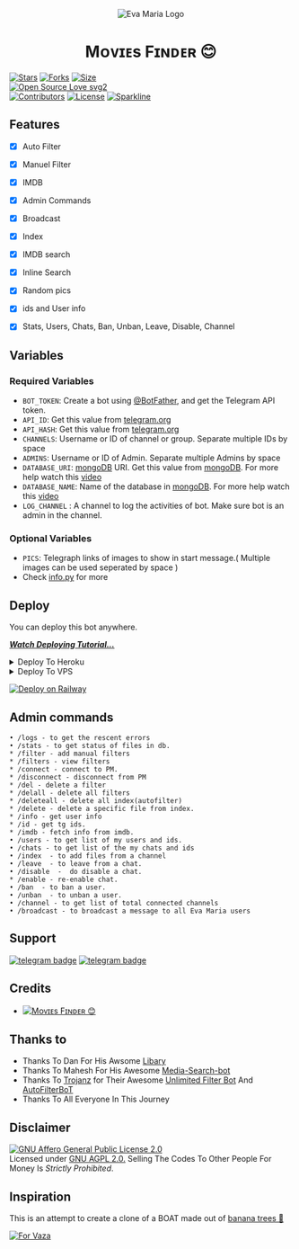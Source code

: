 <p align="center">
  <img src="assets/logo.jpg" alt="Eva Maria Logo">
</p>
<h1 align="center">
  <b>Mᴏᴠɪᴇs Fɪɴᴅᴇʀ 😊</b>
</h1>


[![Stars](https://img.shields.io/github/stars/MRK-YT/EvaMaria?style=flat-square&color=yellow)](https://github.com/MRK-YT/EvaMaria/stargazers)
[![Forks](https://img.shields.io/github/forks/MRK-YT/EvaMaria?style=flat-square&color=orange)](https://github.com/MRK-YT/EvaMaria/fork)
[![Size](https://img.shields.io/github/repo-size/MRK-YT/EvaMaria?style=flat-square&color=green)](https://github.com/MRK-YT/EvaMaria/)   
[![Open Source Love svg2](https://badges.frapsoft.com/os/v2/open-source.svg?v=103)](https://github.com/EvamariaTG/MRK-YT)   
[![Contributors](https://img.shields.io/github/contributors/EvamariaTG/EvaMaria?style=flat-square&color=green)](https://github.com/EvamariaTG/EvaMaria/graphs/contributors)
[![License](https://img.shields.io/badge/License-AGPL-blue)](https://github.com/EvamariaTG/MRK-YT/blob/main/LICENSE)
[![Sparkline](https://stars.medv.io/MRK-YT/EvaMaria.svg)](https://stars.medv.io/EvamariaTG/EvaMaria)


## Features

- [x] Auto Filter
- [x] Manuel Filter
- [x] IMDB
- [x] Admin Commands
- [x] Broadcast
- [x] Index
- [x] IMDB search
- [x] Inline Search
- [x] Random pics
- [x] ids and User info 
- [x] Stats, Users, Chats, Ban, Unban, Leave, Disable, Channel


## Variables

### Required Variables
* `BOT_TOKEN`: Create a bot using [@BotFather](https://telegram.dog/BotFather), and get the Telegram API token.
* `API_ID`: Get this value from [telegram.org](https://my.telegram.org/apps)
* `API_HASH`: Get this value from [telegram.org](https://my.telegram.org/apps)
* `CHANNELS`: Username or ID of channel or group. Separate multiple IDs by space
* `ADMINS`: Username or ID of Admin. Separate multiple Admins by space
* `DATABASE_URI`: [mongoDB](https://www.mongodb.com) URI. Get this value from [mongoDB](https://www.mongodb.com). For more help watch this [video](https://youtu.be/1G1XwEOnxxo)
* `DATABASE_NAME`: Name of the database in [mongoDB](https://www.mongodb.com). For more help watch this [video](https://youtu.be/1G1XwEOnxxo)
* `LOG_CHANNEL` : A channel to log the activities of bot. Make sure bot is an admin in the channel.
### Optional Variables
* `PICS`: Telegraph links of images to show in start message.( Multiple images can be used seperated by space )
* Check [info.py](https://github.com/EvamariaTG/evamaria/blob/master/info.py) for more


## Deploy
You can deploy this bot anywhere.

<i>**[Watch Deploying Tutorial...](https://youtu.be/fyFKnde_Jz8)**</i>

<details><summary>Deploy To Heroku</summary>
<p>
<br>
<a href="https://heroku.com/deploy?template=https://github.com/raviyasa/Movies-Finder/tree/master">
  <img src="https://www.herokucdn.com/deploy/button.svg" alt="Deploy">
</a>
</p>
</details>




<details><summary>Deploy To VPS</summary>
<p>
<pre>
git clone https://github.com/EvamariaTG/evamaria
# Install Packages
pip3 install -r requirements.txt
Edit info.py with variables as given below then run bot
python3 bot.py
</pre>
</p>
</details>

[![Deploy on Railway](https://railway.app/button.svg)](https://railway.app/new/template?template=https%3A%2F%2Fgithub.com%2FMRK-YT%2FEvaMaria&envs=ADMINS%2CAPI_HASH%2CAPI_ID%2CAUTH_CHANNEL%2CAUTH_USERS%2CBOT_TOKEN%2CCACHE_TIME%2CCHANNELS%2CCOLLECTION_NAME%2CCUSTOM_FILE_CAPTION%2CDATABASE_NAME%2CDATABASE_URI%2CLOG_CHANNEL%2CPICS%2CUSE_CAPTION_FILTER%2CSUPPORT_CHAT&optionalEnvs=CACHE_TIME%2CCOLLECTION_NAME%2CCUSTOM_FILE_CAPTION%2CDATABASE_NAME%2CUSE_CAPTION_FILTER%2CSUPPORT_CHAT&ADMINSDesc=Username+or+ID+of+Admin.+Separate+multiple+Admins+by+space.+%40MT_ID_Bot&API_HASHDesc=Get+this+value+from+https%3A%2F%2Fmy.telegram.org+or+%40Mt_MytelegramOrg_Bot&API_IDDesc=Get+this+value+from+https%3A%2F%2Fmy.telegram.org+or+%40Mt_MytelegramOrg_Bot&AUTH_CHANNELDesc=ID+of+channel.Make+sure+bot+is+admin+in+this+channel.+Without+subscribing+this+channel+users+cannot+use+bot.&AUTH_USERSDesc=Username+or+ID+of+users+to+give+access+of+inline+search.+Separate+multiple+users+by+space.+Leave+it+empty+if+you+don%27t+want+to+restrict+bot+usage.&BOT_TOKENDesc=Your+Bot+Token+%40Botfather&CACHE_TIMEDesc=The+maximum+amount+of+time+in+seconds+that+the+result+of+the+inline+query+may+be+cached+on+the+server&CHANNELSDesc=Username+or+ID+of+channel+or+group.+Separate+multiple+IDs+by+space.+%40MT_ID_Bot&COLLECTION_NAMEDesc=Name+of+the+collections.+Defaults+to+Telegram_files.+If+you+are+using+the+same+database%2C+then+use+different+collection+name+for+each+bot&CUSTOM_FILE_CAPTIONDesc=A+custom+file+caption+for+your+files.+formatable+with+%2C+file_name%2C+file_caption%2C+file_size%2C+Read+Readme.md+for+better+understanding.&DATABASE_NAMEDesc=Name+of+the+database+in+mongoDB.+For+more+help+watch+this+video+-+https%3A%2F%2Fyoutu.be%2FgBLTsH-IXr0&DATABASE_URIDesc=mongoDB+URI.+Get+this+value+from+https%3A%2F%2Fwww.mongodb.com.+For+more+help+watch+this+video+-+https%3A%2F%2Fyoutu.be%2FgBLTsH-IXr0&LOG_CHANNELDesc=Bot+Logs%2CGive+a+channel+id+with+-100xxxxxxx&PICSDesc=Add+some+telegraph+link+of+pictures+.%40MT_TelegraPH_Bot&USE_CAPTION_FILTERDesc=Whether+bot+should+use+captions+to+improve+search+results.+%28True+False%29&SUPPORT_CHATDesc=Username+of+a+Support+Group+%2F+ADMIN.+%28+Should+be+username+without+%40+and+not+id&CACHE_TIMEDefault=300&COLLECTION_NAMEDefault=Telegram_files&USE_CAPTION_FILTERDefault=False&referralCode=Muhammed)

## Admin commands
```
• /logs - to get the rescent errors
• /stats - to get status of files in db.
* /filter - add manual filters
* /filters - view filters
* /connect - connect to PM.
* /disconnect - disconnect from PM
* /del - delete a filter
* /delall - delete all filters
* /deleteall - delete all index(autofilter)
* /delete - delete a specific file from index.
* /info - get user info
* /id - get tg ids.
* /imdb - fetch info from imdb.
• /users - to get list of my users and ids.
• /chats - to get list of the my chats and ids 
• /index  - to add files from a channel
• /leave  - to leave from a chat.
• /disable  -  do disable a chat.
* /enable - re-enable chat.
• /ban  - to ban a user.
• /unban  - to unban a user.
• /channel - to get list of total connected channels
• /broadcast - to broadcast a message to all Eva Maria users
```
## Support
[![telegram badge](https://img.shields.io/badge/Telegram-Group-30302f?style=flat&logo=telegram)](https://t.me/media_bot_chat)
[![telegram badge](https://img.shields.io/badge/Telegram-Channel-30302f?style=flat&logo=telegram)](https://t.me/media_bot_updates)

## Credits 
* [![Mᴏᴠɪᴇs Fɪɴᴅᴇʀ 😊](https://img.shields.io/static/v1?label=EvaMaria&message=devs&color=critical)](https://t.me/media_bot_updates)


## Thanks to 
 - Thanks To Dan For His Awsome [Libary](https://github.com/pyrogram/pyrogram)
 - Thanks To Mahesh For His Awesome [Media-Search-bot](https://github.com/Mahesh0253/Media-Search-bot)
 - Thanks To [Trojanz](https://github.com/trojanzhex) for Their Awesome [Unlimited Filter Bot](https://github.com/TroJanzHEX/Unlimited-Filter-Bot) And [AutoFilterBoT](https://github.com/trojanzhex/auto-filter-bot)
 - Thanks To All Everyone In This Journey

## Disclaimer
[![GNU Affero General Public License 2.0](https://www.gnu.org/graphics/agplv3-155x51.png)](https://www.gnu.org/licenses/agpl-3.0.en.html#header)    
Licensed under [GNU AGPL 2.0.](https://github.com/EvamariaTG/evamaria/blob/master/LICENSE)
Selling The Codes To Other People For Money Is *Strictly Prohibited*.

## Inspiration
This is an attempt to create a clone of a BOAT made out of [banana trees 🌳](https://telegram.dog/GetTGLink/4187)

[![For Vaza](https://telegra.ph/file/e743b0c8a04252774bac2.jpg)](https://telegra.ph/file/98342dc186fd7484cba91.mp4 "Oru Kootam Vazhakalk samarpikkunnu")
